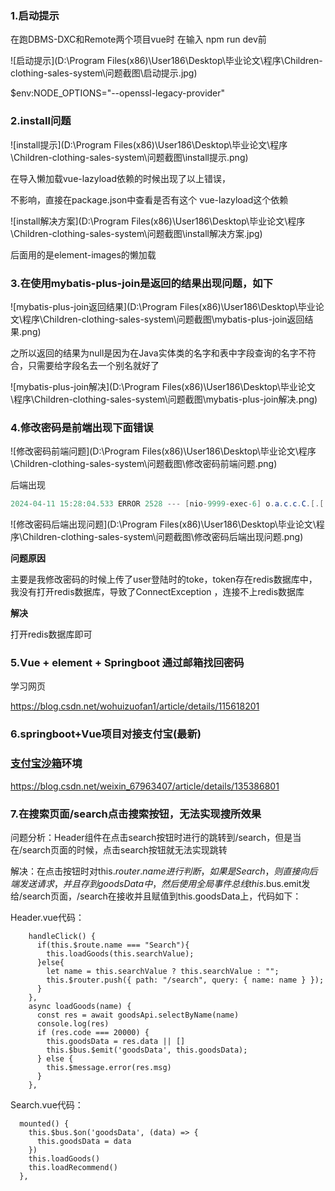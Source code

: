 ### 1.启动提示

在跑DBMS-DXC和Remote两个项目vue时
在输入 npm run dev前

![启动提示](D:\Program Files(x86)\User186\Desktop\毕业论文\程序\Children-clothing-sales-system\问题截图\启动提示.jpg)

$env:NODE_OPTIONS="--openssl-legacy-provider"

### 2.install问题

![install提示](D:\Program Files(x86)\User186\Desktop\毕业论文\程序\Children-clothing-sales-system\问题截图\install提示.png)

在导入懒加载vue-lazyload依赖的时候出现了以上错误，

不影响，直接在package.json中查看是否有这个 vue-lazyload这个依赖

![install解决方案](D:\Program Files(x86)\User186\Desktop\毕业论文\程序\Children-clothing-sales-system\问题截图\install解决方案.jpg)

后面用的是element-images的懒加载

### 3.在使用mybatis-plus-join是返回的结果出现问题，如下

![mybatis-plus-join返回结果](D:\Program Files(x86)\User186\Desktop\毕业论文\程序\Children-clothing-sales-system\问题截图\mybatis-plus-join返回结果.png)

之所以返回的结果为null是因为在Java实体类的名字和表中字段查询的名字不符合，只需要给字段名去一个别名就好了

![mybatis-plus-join解决](D:\Program Files(x86)\User186\Desktop\毕业论文\程序\Children-clothing-sales-system\问题截图\mybatis-plus-join解决.png)

### 4.修改密码是前端出现下面错误

![修改密码前端问题](D:\Program Files(x86)\User186\Desktop\毕业论文\程序\Children-clothing-sales-system\问题截图\修改密码前端问题.png)

后端出现

```java
2024-04-11 15:28:04.533 ERROR 2528 --- [nio-9999-exec-6] o.a.c.c.C.[.[.[/].[dispatcherServlet]    : Servlet.service() for servlet [dispatcherServlet] in context with path [] threw exception [Request processing failed; nested exception is org.springframework.data.redis.RedisConnectionFailureException: Unable to connect to Redis; nested exception is io.lettuce.core.RedisConnectionException: Unable to connect to localhost:6379] with root cause

```

![修改密码后端出现问题](D:\Program Files(x86)\User186\Desktop\毕业论文\程序\Children-clothing-sales-system\问题截图\修改密码后端出现问题.png)

**问题原因**

主要是我修改密码的时候上传了user登陆时的toke，token存在redis数据库中，我没有打开redis数据库，导致了ConnectException ，连接不上redis数据库

**解决**

打开redis数据库即可

### 5.Vue + element + Springboot 通过邮箱找回密码

学习网页

https://blog.csdn.net/wohuizuofan1/article/details/115618201

### 6.springboot+Vue项目对接支付宝(最新)

### [支付宝沙箱](https://so.csdn.net/so/search?q=支付宝沙箱&spm=1001.2101.3001.7020)环境

https://blog.csdn.net/weixin_67963407/article/details/135386801

### 7.在搜索页面/search点击搜索按钮，无法实现搜所效果

问题分析：Header组件在点击search按钮时进行的跳转到/search，但是当在/search页面的时候，点击search按钮就无法实现跳转

解决：在点击按钮时对this.$router.name进行判断，如果是Search，则直接向后端发送请求，并且存到goodsData中，然后使用全局事件总线this.$bus.emit发给/search页面，/search在接收并且赋值到this.goodsData上，代码如下：

Header.vue代码：

```vue
    handleClick() {
      if(this.$route.name === "Search"){
        this.loadGoods(this.searchValue);
      }else{
        let name = this.searchValue ? this.searchValue : "";
        this.$router.push({ path: "/search", query: { name: name } });
      }
    },
    async loadGoods(name) {
      const res = await goodsApi.selectByName(name)
      console.log(res)
      if (res.code === 20000) {
        this.goodsData = res.data || []
        this.$bus.$emit('goodsData', this.goodsData);
      } else {
        this.$message.error(res.msg)
      }
    },
```



Search.vue代码：

```vue
  mounted() {
    this.$bus.$on('goodsData', (data) => {
      this.goodsData = data
    })
    this.loadGoods()
    this.loadRecommend()
  },
```

